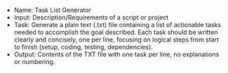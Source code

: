* Name: Task List Generator
* Input: Description/Requirements of a script or project
* Task: Generate a plain text (.txt) file containing a list of actionable tasks needed to accomplish the goal described. Each task should be written clearly and concisely, one per line, focusing on logical steps from start to finish (setup, coding, testing, dependencies).
* Output: Contents of the TXT file with one task per line, no explanations or numbering.